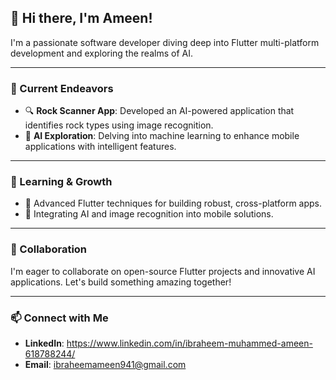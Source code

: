 ## 👋 Hi there, I'm Ameen!

I'm a passionate software developer diving deep into Flutter multi-platform development and exploring the realms of AI.

---

### 🚀 Current Endeavors

- 🔍 **Rock Scanner App**: Developed an AI-powered application that identifies rock types using image recognition.
- 🤖 **AI Exploration**: Delving into machine learning to enhance mobile applications with intelligent features.

---

### 🌱 Learning & Growth

- 📱 Advanced Flutter techniques for building robust, cross-platform apps.
- 🧠 Integrating AI and image recognition into mobile solutions.

---

### 🤝 Collaboration

I'm eager to collaborate on open-source Flutter projects and innovative AI applications. Let's build something amazing together!

---

### 📫 Connect with Me

- **LinkedIn**: https://www.linkedin.com/in/ibraheem-muhammed-ameen-618788244/
- **Email**: ibraheemameen941@gmail.com
